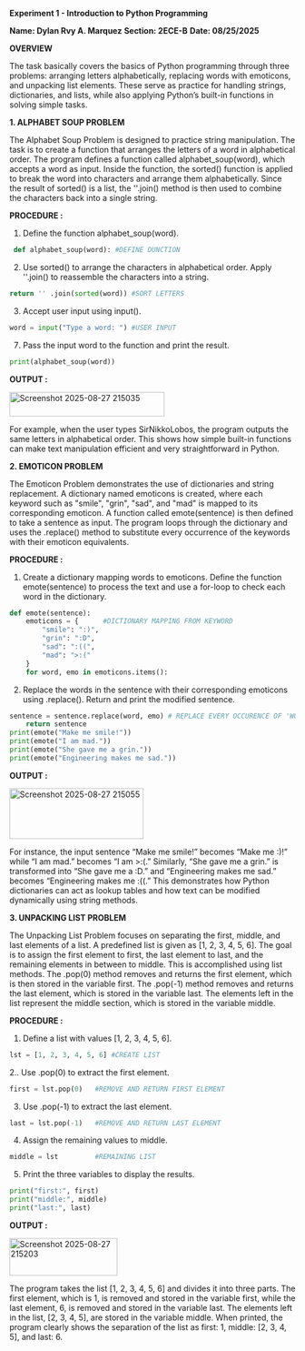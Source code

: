 **Experiment 1 - Introduction to Python Programming**

**Name: Dylan Rvy A. Marquez**
**Section: 2ECE-B**
**Date: 08/25/2025**

**OVERVIEW**

The task basically covers the basics of Python programming through three problems: arranging letters alphabetically, replacing words with emoticons, and unpacking list elements. These serve as practice for handling strings, dictionaries, and lists, while also applying Python’s built-in functions in solving simple tasks.

**1. ALPHABET SOUP PROBLEM**

The Alphabet Soup Problem is designed to practice string manipulation. The task is to create a function that arranges the letters of a word in alphabetical order. The program defines a function called alphabet_soup(word), which accepts a word as input. Inside the function, the sorted() function is applied to break the word into characters and arrange them alphabetically. Since the result of sorted() is a list, the ''.join() method is then used to combine the characters back into a single string.

**PROCEDURE :**

1. Define the function alphabet_soup(word).
```python   
 def alphabet_soup(word): #DEFINE DUNCTION 
```

2. Use sorted() to arrange the characters in alphabetical order. Apply ''.join() to reassemble the characters into a string.
```python 
return '' .join(sorted(word)) #SORT LETTERS
``` 
3. Accept user input using input().
```python   
word = input("Type a word: ") #USER INPUT 
```
7. Pass the input word to the function and print the result.
```python 
print(alphabet_soup(word))
```

**OUTPUT :**

<img width="273" height="43" alt="Screenshot 2025-08-27 215035" src="https://github.com/user-attachments/assets/c144cf50-eb88-4db9-8125-b957a1890412" />



For example, when the user types SirNikkoLobos, the program outputs the same letters in alphabetical order. This shows how simple built-in functions can make text manipulation efficient and very straightforward in Python.

**2. EMOTICON PROBLEM**

The Emoticon Problem demonstrates the use of dictionaries and string replacement. A dictionary named emoticons is created, where each keyword such as "smile", "grin", "sad", and "mad" is mapped to its corresponding emoticon. A function called emote(sentence) is then defined to take a sentence as input. The program loops through the dictionary and uses the .replace() method to substitute every occurrence of the keywords with their emoticon equivalents.

**PROCEDURE :**

1. Create a dictionary mapping words to emoticons. Define the function emote(sentence) to process the text and use a for-loop to check each word in the dictionary.

```python 
def emote(sentence):
    emoticons = {      #DICTIONARY MAPPING FROM KEYWORD
        "smile": ":)",
        "grin": ":D",
        "sad": ":((",
        "mad": ">:("
    }
    for word, emo in emoticons.items():
```

2. Replace the words in the sentence with their corresponding emoticons using .replace(). Return and print the modified sentence.

```python 
sentence = sentence.replace(word, emo) # REPLACE EVERY OCCURENCE OF 'WORD' WITH ITS EMOTICON
    return sentence
print(emote("Make me smile!"))
print(emote("I am mad."))
print(emote("She gave me a grin."))
print(emote("Engineering makes me sad."))

```

**OUTPUT :** 

<img width="236" height="89" alt="Screenshot 2025-08-27 215055" src="https://github.com/user-attachments/assets/f24cd37d-3fdb-44fc-926d-84142ff90456" />



For instance, the input sentence “Make me smile!” becomes “Make me :)!” while “I am mad.” becomes “I am >:(.” Similarly, “She gave me a grin.” is transformed into “She gave me a :D.” and “Engineering makes me sad.” becomes “Engineering makes me :((.” This demonstrates how Python dictionaries can act as lookup tables and how text can be modified dynamically using string methods.

**3. UNPACKING LIST PROBLEM**

The Unpacking List Problem focuses on separating the first, middle, and last elements of a list. A predefined list is given as [1, 2, 3, 4, 5, 6]. The goal is to assign the first element to first, the last element to last, and the remaining elements in between to middle. This is accomplished using list methods. The .pop(0) method removes and returns the first element, which is then stored in the variable first. The .pop(-1) method removes and returns the last element, which is stored in the variable last. The elements left in the list represent the middle section, which is stored in the variable middle.

**PROCEDURE :** 

1. Define a list with values [1, 2, 3, 4, 5, 6].
```python 
lst = [1, 2, 3, 4, 5, 6] #CREATE LIST
```
2.. Use .pop(0) to extract the first element.
```python 
first = lst.pop(0)   #REMOVE AND RETURN FIRST ELEMENT
```
3. Use .pop(-1) to extract the last element.
```python 
last = lst.pop(-1)   #REMOVE AND RETURN LAST ELEMENT
```

4. Assign the remaining values to middle.
```python 
middle = lst         #REMAINING LIST
```
5. Print the three variables to display the results.
    
```python 
print("first:", first)
print("middle:", middle)
print("last:", last)
```

**OUTPUT :**

<img width="190" height="66" alt="Screenshot 2025-08-27 215203" src="https://github.com/user-attachments/assets/664fc724-5a27-4480-ba0f-45b4b9816e1f" />



The program takes the list [1, 2, 3, 4, 5, 6] and divides it into three parts. The first element, which is 1, is removed and stored in the variable first, while the last element, 6, is removed and stored in the variable last. The elements left in the list, [2, 3, 4, 5], are stored in the variable middle. When printed, the program clearly shows the separation of the list as first: 1, middle: [2, 3, 4, 5], and last: 6.

